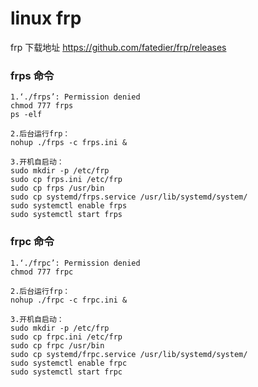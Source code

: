# linux frp

frp 下载地址
https://github.com/fatedier/frp/releases

### frps 命令
```shell
1.‘./frps’: Permission denied
chmod 777 frps
ps -elf

2.后台运行frp：
nohup ./frps -c frps.ini &

3.开机自启动：
sudo mkdir -p /etc/frp
sudo cp frps.ini /etc/frp
sudo cp frps /usr/bin
sudo cp systemd/frps.service /usr/lib/systemd/system/
sudo systemctl enable frps
sudo systemctl start frps
```

### frpc 命令
```shell
1.‘./frpc’: Permission denied
chmod 777 frpc

2.后台运行frp：
nohup ./frpc -c frpc.ini &

3.开机自启动：
sudo mkdir -p /etc/frp
sudo cp frpc.ini /etc/frp
sudo cp frpc /usr/bin
sudo cp systemd/frpc.service /usr/lib/systemd/system/
sudo systemctl enable frpc
sudo systemctl start frpc
```